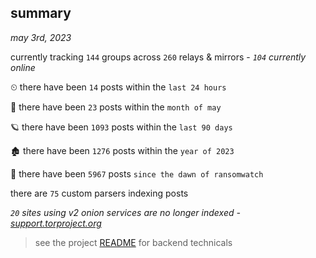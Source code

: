 
## summary
_may 3rd, 2023_

currently tracking `144` groups across `260` relays & mirrors - _`104` currently online_

⏲ there have been `14` posts within the `last 24 hours`

🦈 there have been `23` posts within the `month of may`

🪐 there have been `1093` posts within the `last 90 days`

🏚 there have been `1276` posts within the `year of 2023`

🦕 there have been `5967` posts `since the dawn of ransomwatch`

there are `75` custom parsers indexing posts

_`20` sites using v2 onion services are no longer indexed - [support.torproject.org](https://support.torproject.org/onionservices/v2-deprecation/)_

> see the project [README](https://github.com/joshhighet/ransomwatch#ransomwatch--) for backend technicals
